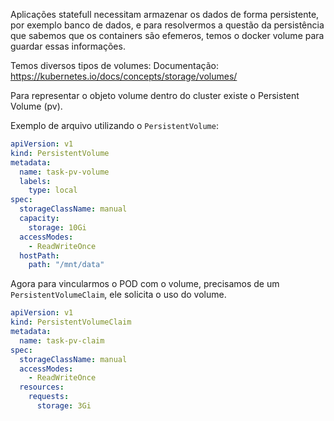 
Aplicações statefull necessitam armazenar os dados de forma persistente, por exemplo banco de dados, e para resolvermos a questão da persistência que sabemos que os containers são efemeros, temos o docker volume para guardar essas informações.

Temos diversos tipos de volumes: 
Documentação: https://kubernetes.io/docs/concepts/storage/volumes/

Para representar o objeto volume dentro do cluster existe o Persistent Volume (pv).

Exemplo de arquivo utilizando o `PersistentVolume`:
```yaml
apiVersion: v1
kind: PersistentVolume
metadata:
  name: task-pv-volume
  labels:
    type: local
spec:
  storageClassName: manual
  capacity:
    storage: 10Gi
  accessModes:
    - ReadWriteOnce
  hostPath:
    path: "/mnt/data"
```

Agora para vincularmos o POD com o volume, precisamos de um `PersistentVolumeClaim`, ele solicita o uso do volume.

```yaml
apiVersion: v1
kind: PersistentVolumeClaim
metadata:
  name: task-pv-claim
spec:
  storageClassName: manual
  accessModes:
    - ReadWriteOnce
  resources:
    requests:
      storage: 3Gi
```